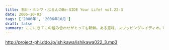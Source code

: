```yaml
---
title: 石川・ホンマ・ぶるんのBe-SIDE Your Life! vol.22-3
date: 2006-10-03
tags: ['2006年', '2006年10月']
draft: false
summary: ここにきてこの組み合わせがとっても新鮮。ある意味、スワッピングレイディオ。改編期ということでお許しを。（改編期というイイワケばっか！！）なにわともあれ、この倉庫スタジオの目と鼻の先でやる、石川大将の地上波放送。是非是非聴いてくださいませ。感想は、ビーサイ・・・と地上波にももちろん送ってね！！あと、オトモダチに勧めてほしーの。たくさんのヒトにドッチも聴いてほしーの。NAMAE
---
```


http://project-phi.ddo.jp/ishikawa/ishikawa022_3.mp3
